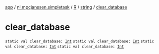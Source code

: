 [app](../../../index.md) / [nl.mpcjanssen.simpletask](../../index.md) / [R](../index.md) / [string](index.md) / [clear_database](.)

# clear_database

`static val clear_database: `[`Int`](https://kotlinlang.org/api/latest/jvm/stdlib/kotlin/-int/index.html)
`static val clear_database: `[`Int`](https://kotlinlang.org/api/latest/jvm/stdlib/kotlin/-int/index.html)
`static val clear_database: `[`Int`](https://kotlinlang.org/api/latest/jvm/stdlib/kotlin/-int/index.html)
`static val clear_database: `[`Int`](https://kotlinlang.org/api/latest/jvm/stdlib/kotlin/-int/index.html)